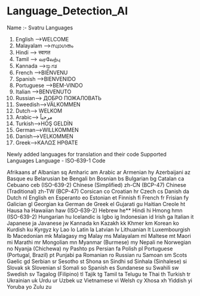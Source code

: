 # Language_Detection_AI
Name :- Svatru
Languages
1) English -->WELCOME
2) Malayalam -->സ്വാഗതം
3) Hindi --> स्वागत
4) Tamil --> வரவேற்பு
5) Kannada -->ಸ್ವಾಗತ
6) French -->BIENVENU
7) Spanish -->BIENVENIDO
8) Portuguese -->BEM-VINDO
9) Italian -->BENVENUTO
10) Russian--> ДОБРО ПОЖАЛОВАТЬ
11) Sweedish-->VÄLKOMMEN
12) Dutch--> WELKOM
13) Arabic--> مرحباً
14) Turkish-->HOŞ GELDİN
15) German-->WILLKOMMEN
16) Danish-->VELKOMMEN
17) Greek-->ΚΑΛΩΣ ΗΡΘΑΤΕ


Newly added languages for translation and their code
Supported Languages
Language - ISO-639-1 Code

Afrikaans af
Albanian sq
Amharic am
Arabic ar
Armenian hy
Azerbaijani az
Basque eu
Belarusian be
Bengali bn
Bosnian bs
Bulgarian bg
Catalan ca
Cebuano ceb (ISO-639-2)
Chinese (Simplified) zh-CN (BCP-47)
Chinese (Traditional) zh-TW (BCP-47)
Corsican co
Croatian hr
Czech cs
Danish da
Dutch nl
English en
Esperanto eo
Estonian et
Finnish fi
French fr
Frisian fy
Galician gl
Georgian ka
German de
Greek el
Gujarati gu
Haitian Creole ht
Hausa ha
Hawaiian haw (ISO-639-2)
Hebrew he**
Hindi hi
Hmong hmn (ISO-639-2)
Hungarian hu
Icelandic is
Igbo ig
Indonesian id
Irish ga
Italian it
Japanese ja
Javanese jw
Kannada kn
Kazakh kk
Khmer km
Korean ko
Kurdish ku
Kyrgyz ky
Lao lo
Latin la
Latvian lv
Lithuanian lt
Luxembourgish lb
Macedonian mk
Malagasy mg
Malay ms
Malayalam ml
Maltese mt
Maori mi
Marathi mr
Mongolian mn
Myanmar (Burmese) my
Nepali ne
Norwegian no
Nyanja (Chichewa) ny
Pashto ps
Persian fa
Polish pl
Portuguese (Portugal, Brazil) pt
Punjabi pa
Romanian ro
Russian ru
Samoan sm
Scots Gaelic gd
Serbian sr
Sesotho st
Shona sn
Sindhi sd
Sinhala (Sinhalese) si
Slovak sk
Slovenian sl
Somali so
Spanish es
Sundanese su
Swahili sw
Swedish sv
Tagalog (Filipino) tl
Tajik tg
Tamil ta
Telugu te
Thai th
Turkish tr
Ukrainian uk
Urdu ur
Uzbek uz
Vietnamese vi
Welsh cy
Xhosa xh
Yiddish yi
Yoruba yo
Zulu zu
 
